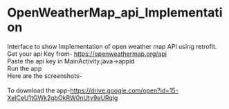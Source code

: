 # OpenWeatherMap_api_Implementation
Interface to show Implementation of open weather map API using retrofit.<br/>
Get your api Key from- https://openweathermap.org/api <br/>
Paste the api key in MainActivity.java->appid <br/>
Run the app <br/>
Here are the screenshots- <br/>
<br/>To download the app-https://drive.google.com/open?id=15-XelCeU1tGWk2gbOkRW0nUty9eURqlg
